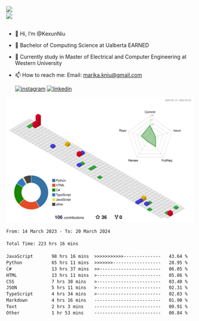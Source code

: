 <a href="https://github.com/anuraghazra/github-readme-stats">
  <img align="center" src="https://github-readme-stats.vercel.app/api?username=KexunNiu&show_icons=true" />
</a>
</br>
<a href="https://github.com/anuraghazra/github-readme-stats">
  <img align="center" src="https://github-readme-stats.vercel.app/api/top-langs/?username=KexunNiu" />
</a>

</br>
</br>

- 👋 Hi, I’m @KexunNiu
- 👀 Bachelor of Computing Science at Ualberta EARNED
- 🌱 Currently study in Master of Electrical and Computer Engineering at Western University
- 📫 How to reach me: Email: marika.kniu@gmail.com
  
  [![instagram](https://github.com/shikhar1020jais1/Git-Social/blob/master/Icons/Instagram1.png (Instagram))][1] [![linkedin](https://github.com/shikhar1020jais1/Git-Social/blob/master/Icons/LinkedIn1.png (LinkedIn))][2]

<!-- To Link your profile to the media buttons -->

[1]: https://www.instagram.com/barryn719_
[2]: https://www.linkedin.com/in/kexun-niu



![](./profile-3d-contrib/profile-gitblock.svg)

<!--START_SECTION:waka-->

```txt
From: 14 March 2023 - To: 20 March 2024

Total Time: 223 hrs 16 mins

JavaScript       98 hrs 16 mins  >>>>>>>>>>>--------------   43.64 %
Python           65 hrs 11 mins  >>>>>>>------------------   28.95 %
C#               13 hrs 37 mins  >>-----------------------   06.05 %
HTML             13 hrs 11 mins  >------------------------   05.86 %
CSS              7 hrs 38 mins   >------------------------   03.40 %
JSON             5 hrs 11 mins   >------------------------   02.31 %
TypeScript       4 hrs 34 mins   >------------------------   02.03 %
Markdown         4 hrs 16 mins   -------------------------   01.90 %
Text             2 hrs 3 mins    -------------------------   00.91 %
Other            1 hr 53 mins    -------------------------   00.84 %
```

<!--END_SECTION:waka-->

